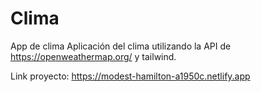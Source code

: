 # Clima
App de clima
Aplicación del clima utilizando la API de https://openweathermap.org/ y tailwind.


Link proyecto: https://modest-hamilton-a1950c.netlify.app
